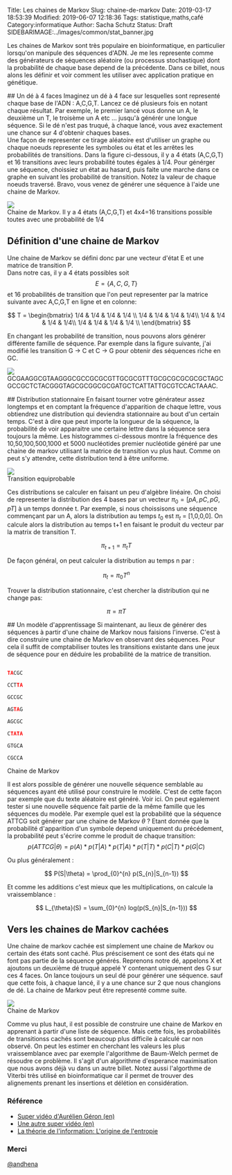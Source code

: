 Title: Les chaines de Markov
Slug: chaine-de-markov
Date: 2019-03-17 18:53:39
Modified: 2019-06-07 12:18:36
Tags: statistique,maths,café
Category:informatique
Author: Sacha Schutz
Status: Draft
SIDEBARIMAGE:../images/common/stat_banner.jpg


Les chaines de Markov sont très populaire en bioinformatique, en particulier lorsqu'on manipule des séquences d'ADN. 
Je me les represente comme des générateurs de séquences aléatoire (ou processus stochastique) dont la probabilité de chaque base depend de la précédente.
Dans ce billet, nous alons les définir et voir comment les utiliser avec application pratique en génétique.

## Un dé à 4 faces
Imaginez un dé à 4 face sur lesquelles sont representé chaque base de l'ADN : A,C,G,T. Lancez ce dé plusieurs fois en notant chaque résultat.
Par exemple, le premier lancé vous donne un A, le deuxième un T, le troisème un A etc ... jusqu'à générér une longue séquence.
Si le dé n'est pas truqué, à chaque lancé, vous avez exactement une chance sur 4 d'obtenir chaques bases.    
Une façon de representer ce tirage aléatoire est d'utiliser un graphe ou chaque noeuds represente les symboles ou état et les arrêtes les probabilités de transitions. Dans la figure ci-dessous, il y a 4 états (A,C,G,T) et 16 transitions avec leurs probabilité toutes égales à 1/4. 
Pour générger une séquence, choissiez un état au hasard, puis faite une marche dans ce graphe en suivant les probabilité de transition. Notez la valeur de chaque noeuds traversé. Bravo, vous venez de générer une séquence à l'aide une chaine de Markov. 

<div class="figure">     <img src="../images/markov/animation.gif" />      <div class="legend">Chaine de Markov. Il y a 4 états (A,C,G,T) et 4x4=16 transitions possible toutes avec une probabilité de 1/4</div> </div>   


## Définition d'une chaine de Markov
Une chaine de Markov se défini donc par une vecteur d'état E et une matrice de transition P.    
Dans notre cas, il y a 4 états possibles soit $$E = \{A,C,G,T\}$$ et 16 probabilités de transition que l'on peut representer par la matrice suivante avec A,C,G,T en ligne et en colonne:

$$
T = \begin{bmatrix}
1/4 &  1/4 & 1/4 & 1/4 \\ 
1/4 & 1/4  & 1/4 & 1/4\\ 
1/4 & 1/4 & 1/4 & 1/4\\ 
1/4 & 1/4 & 1/4 & 1/4 \\
\end{bmatrix}
$$

En changant les probabilité de transition, nous pouvons alors générer différente famille de séquence. Par exemple dans la figure suivante, j'ai modifié les transition G -> C et C -> G pour obtenir des séquences riche en GC.


<div class="figure">     <img src="../images/markov/animation2.gif" />      <div class="legend"> GCGAAGGCGTAAGGGCGCCGCGCGTTGCGCGTTTGCGCGCGCGCGCTAGCGCCGCTCTACGGGTAGCGCGGCGCGATGCTCATTATTGCGTCCACTAAAC.</div> </div>   



## Distribution stationnaire
En faisant tourner votre générateur assez longtemps et en comptant la fréquence d'apparition de chaque lettre, vous obtiendrez une distribution qui deviendra stationnaire au bout d'un certain temps. C'est à dire que peut importe la longueur de la séquence, la probabilité de voir apparaitre une certaine lettre dans la séquence sera toujours la même. 
Les histogrammes ci-dessous montre la fréquence des 10,50,100,500,1000 et 5000 nucléotides premier nucléotide généré par une chaine de markov utilisant la matrice de transition vu plus haut. Comme on peut s'y attendre, cette distribution tend à être uniforme.  

<div class="figure">     <img src="../images/markov/distribution1.png" />      <div class="legend"> Transition equiprobable</div> </div>   


Ces distributions se calculer en faisant un peu d'algèbre linéaire. 
On choisi de representer la distribution des 4 bases par un vecteur $\pi_{0} = [pA, pC, pG, pT]$ à un temps donnée t. Par exemple, si nous choissisons une séquence commençant par un A, alors la distribution au temps $t_0$ est $\pi_{t}$ = [1,0,0,0].
On calcule alors la distribution au temps t+1 en faisant le produit du vecteur par la matrix de transition T. 

$$
\pi_{t+1} = \pi_{t} T
$$

De façon général, on peut calculer la distribution au temps n par :

$$
\pi_{t} = \pi_{0}T^n
$$

Trouver la distribution stationnaire, c'est chercher la distribution qui ne change pas:

$$
\pi = \pi T
$$


## Un modèle d'apprentissage 
Si maintenant, au lieux de générer des séquences à partir d'une chaine de Markov nous faisions l'inverse. C'est à dire construire une chaine de Markov en observant des séquences. Pour cela il suffit de comptabiliser toutes les transitions existante dans une jeux de séquence pour en déduire les probabilité de la matrice de transition.

<div class="figure">
<code>
<b style="color:red">TA</b>CGC <br/>
CCT<b style="color:red">TA</b> <br/>
GCCGC <br/>
AG<b style="color:red">TA</b>G <br/>
AGCGC <br/>
C<b style="color:red">TA</b><b style="color:red">TA </b><br/>
GTGCA<br/>
CGCCA <br/>
</code>
<div class="legend">Chaine de Markov</div>
</div>

Il est alors possible de générer une nouvelle séquence semblable au séquences ayant été utilisé pour construire le modèle. C'est de cette façon par exemple que du texte aléatoire est généré. Voir ici.
On peut egalement tester si une nouvelle séquence fait partie de la même famille que les séquences du modèle. Par exemple quel est la probabilité que la séquence ATTCG soit générer par une chaine de Markov $\theta$  ?
Etant donnée que la probabilité d'apparition d'un symbole depend uniquement du précédement, la probabilité peut s'écrire comme le produit de chaque transition: 
$$
p(ATTCG|\theta) = p(A) * p(T|A) * p(T|A) * p(T|T) * p(C|T) * p(G|C)
$$

Ou plus généralement : 

$$
P(S|\theta) = \prod_{0}^{n} p(S_{n}|S_{n-1}) 
$$

Et comme les additions c'est mieux que les multiplications, on calcule la vraissemblance : 

$$
L_{\theta}(S) = \sum_{0}^{n} log(p(S_{n}|S_{n-1})) 
$$



## Vers les chaines de Markov cachées 
Une chaine de markov cachée est simplement une chaine de Markov ou certain des états sont caché. Plus préscisement ce sont des états qui ne font pas partie de la séquence générés. Reprenons notre dé, appelons X et ajoutons un deuxième dé truqué appelé Y contenant uniquement des G sur ces 4 faces. On lance toujours un seul dé pour générer une séquence. sauf que cette fois, à chaque lancé, il y a une chance sur 2 que nous changions de dé. La chaine de Markov peut être representé comme suite. 

<div class="figure">     <img src="../images/markov/hmm.png" />      <div class="legend">Chaine de Markov</div> </div>   

Comme vu plus haut, il est possible de construire une chaine de Markov en apprenant à partir d'une liste de séquence. Mais cette fois, les probabilités de transitionss cachés sont beaucoup plus difficile à calculé car non observé. 
On peut les estimer en cherchant les valeurs les plus vraissemblance avec par exemple l'algorithme de Baum-Welch permet de résoudre ce problème. Il s'agit d'un algorithme d'esperance maximisation que nous avons déjà vu dans un autre billet. Notez aussi l'algorthme de Viterbi très utilisé en bioinformatique car il permet de trouver des alignements prenant les insertions et délétion en considération.



### Référence 
- [Super vidéo d'Aurélien Géron (en)](https://www.youtube.com/watch?v=ErfnhcEV1O8)
- [Une autre super vidéo (en)](https://www.youtube.com/watch?v=R4OlXb9aTvQ)
- [La théorie de l'information: L'origine de l'entropie](http://www.yann-ollivier.org/entropie/entropie1)

### Merci 
[@andhena](https://github.com/andhena)